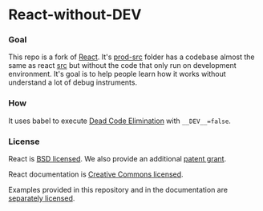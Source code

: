 # React-without-__DEV__

### Goal

This repo is a fork of [React](https://facebook.github.io/react/). It's [prod-src](./prod-src) folder has a codebase almost the same as react [src](./src) but without the code that only run on development environment. It's goal is to help people learn how it works without understand a lot of debug instruments.

### How

It uses babel to execute [Dead Code Elimination](https://en.wikipedia.org/wiki/Dead_code_elimination) with `__DEV__=false`.

### License

React is [BSD licensed](./LICENSE). We also provide an additional [patent grant](./PATENTS).

React documentation is [Creative Commons licensed](./LICENSE-docs).

Examples provided in this repository and in the documentation are [separately licensed](./LICENSE-examples).
